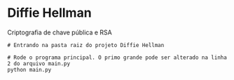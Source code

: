 # Diffie Hellman
Criptografia de chave pública e RSA


```
# Entrando na pasta raiz do projeto Diffie Hellman

# Rode o programa principal. O primo grande pode ser alterado na linha 2 do arquivo main.py
python main.py


```
